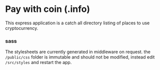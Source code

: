 # Pay with coin (.info)

This express application is a catch all directory listing of places to use cryptocurrency.

### sass
The stylesheets are currently generated in middleware on request. the `/public/css` folder is immutable and should not be modified, instead edit `/src/styles` and restart the app.
